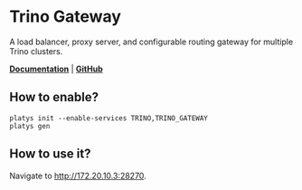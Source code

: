 # Trino Gateway

A load balancer, proxy server, and configurable routing gateway for multiple Trino clusters. 

**[Documentation](https://trinodb.github.io/trino-gateway/)** | **[GitHub](https://github.com/trinodb/trino-gateway)**

## How to enable?

```
platys init --enable-services TRINO,TRINO_GATEWAY
platys gen
```

## How to use it?

Navigate to <http://172.20.10.3:28270>.